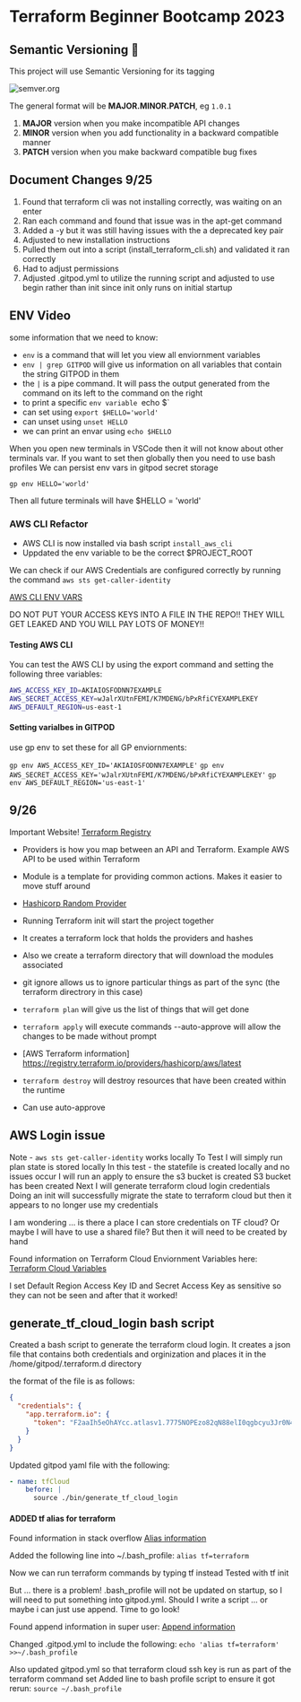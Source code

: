 # Terraform Beginner Bootcamp 2023
## Semantic Versioning :mage:

This project will use Semantic Versioning for its tagging

![semver.org](https://semver.org/)

The general format will be **MAJOR.MINOR.PATCH**, eg `1.0.1`

1. **MAJOR** version when you make incompatible API changes
1. **MINOR** version when you add functionality in a backward compatible manner
1. **PATCH** version when you make backward compatible bug fixes


## Document Changes 9/25

1. Found that terraform cli was not installing correctly, was waiting on an enter
1. Ran each command and found that issue was in the apt-get command 
1. Added a -y but it was still having issues with the a deprecated key pair
1. Adjusted to new installation instructions
1. Pulled them out into a script (install_terraform_cli.sh) and validated it ran correctly
1. Had to adjust permissions
1. Adjusted .gitpod.yml to utilize the running script and adjusted to use begin rather than init since init only runs on initial startup



## ENV Video
some information that we need to know:
- `env` is a command that will let you view all enviornment variables
- `env | grep GITPOD` will give us information on all variables that contain the string GITPOD in them
- the `|` is a pipe command.  It will pass the output generated from the command on its left to the command on the right
- to print a specific `env variable `echo $<variable name>`
- can set using `export $HELLO='world'`
- can unset using `unset HELLO`
- we can print an envar using `echo $HELLO`

When you open new terminals in VSCode then it will not know about other terminals var.
If you want to set then globally then you need to use bash profiles
We can persist env vars in gitpod secret storage

`gp env HELLO='world'`

Then all future terminals will have $HELLO = 'world'


### AWS CLI Refactor

- AWS CLI is now installed via bash script `install_aws_cli`
- Uppdated the env variable to be the correct $PROJECT_ROOT

We can check if our AWS Credentials are configured correctly by running the command `aws sts get-caller-identity`

[AWS CLI ENV VARS](https://docs.aws.amazon.com/cli/latest/userguide/cli-configure-envvars.html)

DO NOT PUT YOUR ACCESS KEYS INTO A FILE IN THE REPO!! THEY WILL GET LEAKED AND YOU WILL PAY LOTS OF MONEY!!

#### Testing AWS CLI
You can test the AWS CLI by using the export command and setting the following three variables:

```sh
AWS_ACCESS_KEY_ID=AKIAIOSFODNN7EXAMPLE
AWS_SECRET_ACCESS_KEY=wJalrXUtnFEMI/K7MDENG/bPxRfiCYEXAMPLEKEY
AWS_DEFAULT_REGION=us-east-1
```

#### Setting varialbes in GITPOD
use gp env to set these for all GP enviornments:

`gp env AWS_ACCESS_KEY_ID='AKIAIOSFODNN7EXAMPLE'`
`gp env AWS_SECRET_ACCESS_KEY='wJalrXUtnFEMI/K7MDENG/bPxRfiCYEXAMPLEKEY'`
`gp env AWS_DEFAULT_REGION='us-east-1'`


## 9/26

Important Website!
[Terraform Registry](https://registry.terraform.io/)

- Providers is how you map between an API and Terraform.  Example AWS API to be used within Terraform
- Module is a template for providing common actions.  Makes it easier to move stuff around
- [Hashicorp Random Provider](https://registry.terraform.io/providers/hashicorp/random/latest/docs)

- Running Terraform init will start the project together
- It creates a terraform lock that holds the providers and hashes
- Also we create a terraform directory that will download the modules associated
- git ignore allows us to ignore particular things as part of the sync (the terraform directrory in this case)
- `terraform plan` will give us the list of things that will get done
- `terraform apply` will execute commands --auto-approve will allow the changes to be made without prompt

- [AWS Terraform information] https://registry.terraform.io/providers/hashicorp/aws/latest
- `terraform destroy` will destroy resources that have been created within the runtime
- Can use auto-approve


## AWS Login issue

Note - `aws sts get-caller-identity` works locally
To Test I will simply run plan
state is stored locally
In this test - the statefile is created locally and no issues occur
I will run an apply to ensure the s3 bucket is created
S3 bucket has been created
Next I will generate terraform cloud login credentials
Doing an init will successfully migrate the state to terraform cloud but then it appears to no longer use my credentials

I am wondering ... is there a place I can store credentials on TF cloud? 
Or maybe I will have to use a shared file?  But then it will need to be created by hand

Found information on Terraform Cloud Enviornment Variables here:
[Terraform Cloud Variables](https://developer.hashicorp.com/terraform/cloud-docs/workspaces/variables)

I set Default Region Access Key ID and Secret Access Key as sensitive so they can not be seen and after that it worked!

## generate_tf_cloud_login bash script

Created a bash script to generate the terraform cloud login. It creates a json file that contains both credentials and orginization and places it in the /home/gitpod/.terraform.d directory

the format of the file is as follows:

```json
{
  "credentials": {
    "app.terraform.io": {
      "token": "F2aaIh5eOhAYcc.atlasv1.7775NOPEzo82qN88elI0qgbcyu3Jr0N4rluUqzIHEgsNf5uRxPfJ7DiV3QzwEXoNOPE"
    }
  }
}
```
Updated gitpod yaml file with the following:

```yaml
- name: tfCloud
    before: |
      source ./bin/generate_tf_cloud_login
```
#### ADDED tf alias for terraform
Found information in stack overflow [Alias information](https://stackoverflow.com/questions/8967843/how-do-i-create-a-bash-alias)

Added the following line into ~/.bash_profile:
`alias tf=terraform`

Now we can run terraform commands by typing tf instead
Tested with tf init

But ... there is a problem! .bash_profile will not be updated on startup, so I will need to put something into gitpod.yml.
Should I write a script ... or maybe i can just use append.  Time to go look! 

Found append information in super user:
[Append information](https://superuser.com/questions/678113/how-to-add-a-line-to-bash-profile)

Changed .gitpod.yml to include the following:
`echo 'alias tf=terraform' >>~/.bash_profile`

Also updated gitpod.yml so that terraform cloud ssh key is run as part of the terraform command set
Added line to bash profile script to ensure it got rerun:
`source ~/.bash_profile`
